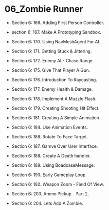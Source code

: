 # 06_Zombie Runner
 
* Section 6: 166. Adding First Person Controller.

* section 6: 167. Make A Prototyping Sandbox.

* Section 6: 170. Using NavMeshAgent For AI.

* Section 6: 171. Getting Stuck & Jittering.

* Section 6: 172. Enemy AI - Chase Range.

* Section 6: 175. Give That Player A Gun.

* Section 6: 176. Introduction To Raycasting.

* Section 6: 177. Enemy Health & Damage.

* Section 6: 178. Implement A Muzzle Flash.

* Section 6: 179. Creating Shooting Hit Effect.

* Section 6: 181. Creating A Simple Animation.

* Section 6: 184. Use Animation Events.

* Section 6: 186. Rotate To Face Target.

* Section 6: 187. Gamve Over User Interface.

* Section 6: 188. Create A Death handler.

* Section 6: 189. Using BoadcaseMessage.

* Section 6: 190. Early Gameplay Loop.

* Section 6: 192. Weapon Zoom - Field Of View.

* Section 6: 203. Ammo Pickup - Part 2.

* Section 6: 204. Lets Add A Zombie.
